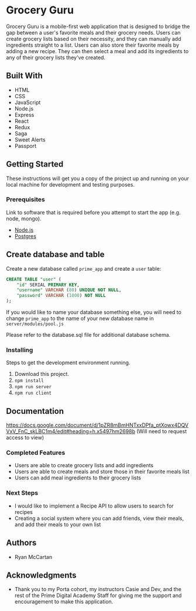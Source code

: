 # Grocery Guru

Grocery Guru is a mobile-first web application that is designed to bridge the gap between a user's favorite meals and their grocery needs. Users can create grocery lists based on their necessity, and they can manually add ingredients straight to a list. Users can also store their favorite meals by adding a new recipe. They can then select a meal and add its ingredients to any of their grocery lists they've created. 

## Built With

* HTML
* CSS
* JavaScript
* Node.js
* Express
* React
* Redux
* Saga
* Sweet Alerts
* Passport

## Getting Started

These instructions will get you a copy of the project up and running on your local machine for development and testing purposes.

### Prerequisites

Link to software that is required before you attempt to start the app (e.g. node, mongo).

- [Node.js](https://nodejs.org/en/)
- [Postgres](https://postgresapp.com/)

## Create database and table

Create a new database called `prime_app` and create a `user` table:

```SQL
CREATE TABLE "user" (
    "id" SERIAL PRIMARY KEY,
    "username" VARCHAR (80) UNIQUE NOT NULL,
    "password" VARCHAR (1000) NOT NULL
);
```

If you would like to name your database something else, you will need to change `prime_app` to the name of your new database name in `server/modules/pool.js`

Please refer to the database.sql file for additional database schema.

### Installing

Steps to get the development environment running.

1. Download this project.
2. `npm install`
3. `npm run server`
4. `npm run client`

## Documentation

https://docs.google.com/document/d/1pZR8mBmHNTxxDPfa_ptXowx4DQVVxV_FnC_skLBC1m4/edit#heading=h.x5497hm2698b (Will need to request access to view)

### Completed Features

- Users are able to create grocery lists and add ingredients
- Users are able to create meals and store those in their favorite meals list
- Users can add meal ingredients to their grocery lists

### Next Steps

- I would like to implement a Recipe API to allow users to search for recipes
- Creating a social system where you can add friends, view their meals, and add their meals to your own list

## Authors

* Ryan McCartan

## Acknowledgments

* Thank you to my Porta cohort, my instructors Casie and Dev, and the rest of the Prime Digital Academy Staff for giving me the support and encouragement to make this application.